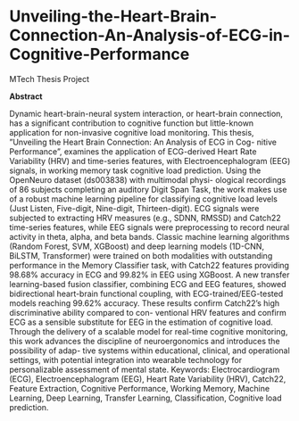 # Unveiling-the-Heart-Brain-Connection-An-Analysis-of-ECG-in-Cognitive-Performance
MTech Thesis Project

**Abstract**

Dynamic heart-brain-neural system interaction, or heart-brain connection, has a significant
contribution to cognitive function but little-known application for non-invasive cognitive load
monitoring. This thesis, ”Unveiling the Heart Brain Connection: An Analysis of ECG in Cog-
nitive Performance”, examines the application of ECG-derived Heart Rate Variability (HRV)
and time-series features, with Electroencephalogram (EEG) signals, in working memory task
cognitive load prediction. Using the OpenNeuro dataset (ds003838) with multimodal physi-
ological recordings of 86 subjects completing an auditory Digit Span Task, the work makes
use of a robust machine learning pipeline for classifying cognitive load levels (Just Listen,
Five-digit, Nine-digit, Thirteen-digit). ECG signals were subjected to extracting HRV measures
(e.g., SDNN, RMSSD) and Catch22 time-series features, while EEG signals were preprocessing
to record neural activity in theta, alpha, and beta bands. Classic machine learning algorithms
(Random Forest, SVM, XGBoost) and deep learning models (1D-CNN, BiLSTM, Transformer)
were trained on both modalities with outstanding performance in the Memory Classifier task,
with Catch22 features providing 98.68% accuracy in ECG and 99.82% in EEG using XGBoost.
A new transfer learning-based fusion classifier, combining ECG and EEG features, showed
bidirectional heart-brain functional coupling, with ECG-trained/EEG-tested models reaching
99.62% accuracy. These results confirm Catch22’s high discriminative ability compared to con-
ventional HRV features and confirm ECG as a sensible substitute for EEG in the estimation of
cognitive load. Through the delivery of a scalable model for real-time cognitive monitoring,
this work advances the discipline of neuroergonomics and introduces the possibility of adap-
tive systems within educational, clinical, and operational settings, with potential integration
into wearable technology for personalizable assessment of mental state.
Keywords: Electrocardiogram (ECG), Electroencephalogram (EEG), Heart Rate Variability (HRV),
Catch22, Feature Extraction, Cognitive Performance, Working Memory, Machine Learning, Deep
Learning, Transfer Learning, Classification, Cognitive load prediction.

